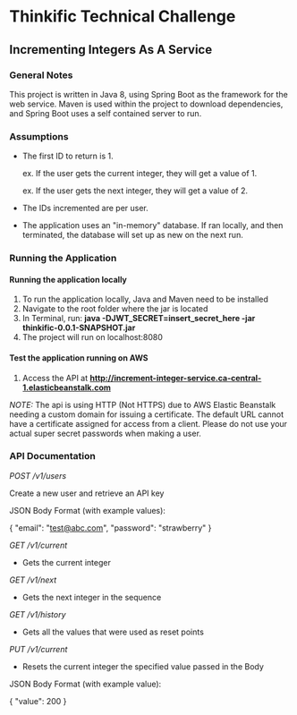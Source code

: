 

# Thinkific Technical Challenge 

## Incrementing Integers As A Service

### General Notes

This project is written in Java 8, using Spring Boot as the framework for the web service. Maven is used within the project to download dependencies, and Spring Boot uses a self contained server to run.

### Assumptions

- The first ID to return is 1.
	
	ex. If the user gets the current integer, they will get a value of 1.
	
	ex. If the user gets the next integer, they will get a value of 2.
- The IDs incremented are per user.
- The application uses an "in-memory" database. If ran locally, and then terminated, the database will set up as new on the next run.

### Running the Application

#### Running the application locally

1. To run the application locally, Java and Maven need to be installed 
2. Navigate to the root folder where the jar is located
2. In Terminal, run: **java -DJWT_SECRET=insert_secret_here -jar thinkific-0.0.1-SNAPSHOT.jar**
3. The project will run on localhost:8080

#### Test the application running on AWS

1. Access the API at **http://increment-integer-service.ca-central-1.elasticbeanstalk.com**

*NOTE:* The api is using HTTP (Not HTTPS) due to AWS Elastic Beanstalk needing a custom domain for issuing a certificate. The default URL cannot have a certificate assigned for access from a client. Please do not use your actual super secret passwords when making a user.


### API Documentation

*POST /v1/users*

Create a new user and retrieve an API key

JSON Body Format (with example values):

{
	"email": "test@abc.com",
	"password": "strawberry"
}


*GET /v1/current*

- Gets the current integer


*GET /v1/next*

- Gets the next integer in the sequence

*GET /v1/history*

- Gets all the values that were used as reset points


*PUT /v1/current*

- Resets the current integer the specified value passed in the Body

JSON Body Format (with example value):

{
	"value": 200
}


